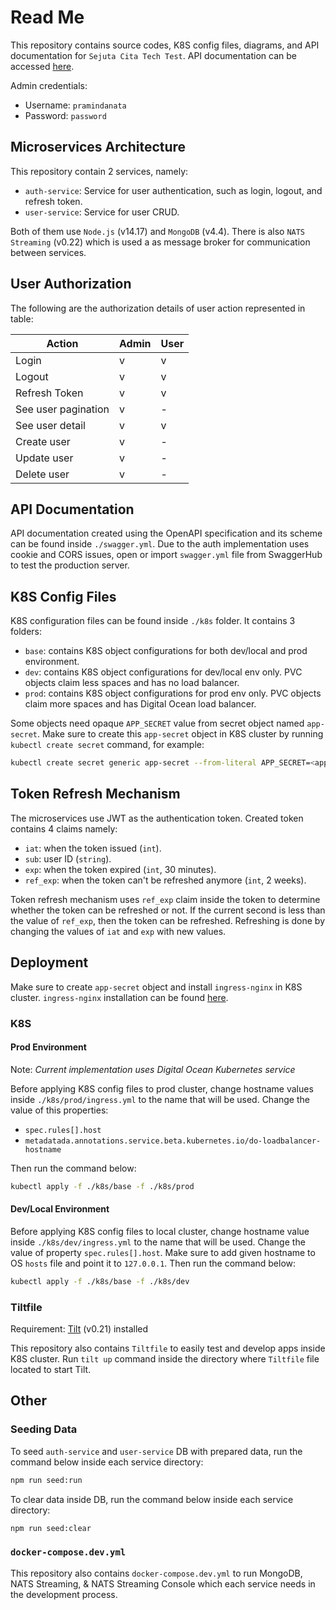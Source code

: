 # Read Me

This repository contains source codes, K8S config files, diagrams, and API documentation for `Sejuta Cita Tech Test`. API documentation can be accessed [here](https://app.swaggerhub.com/apis-docs/pramindanata/sc-tech-test/1.0.0).

Admin credentials:

- Username: `pramindanata`
- Password: `password`

## Microservices Architecture

This repository contain 2 services, namely:

- `auth-service`: Service for user authentication, such as login, logout, and refresh token.
- `user-service`: Service for user CRUD.

Both of them use `Node.js` (v14.17) and `MongoDB` (v4.4). There is also `NATS Streaming` (v0.22) which is used a as message broker for communication between services.

## User Authorization

The following are the authorization details of user action represented in table:

| Action              | Admin | User |
|---------------------|-------|------|
| Login               | v     | v    |
| Logout              | v     | v    |
| Refresh Token       | v     | v    |
| See user pagination | v     | -    |
| See user detail     | v     | v    |
| Create user         | v     | -    |
| Update user         | v     | -    |
| Delete user         | v     | -    |

## API Documentation

API documentation created using the OpenAPI specification and its scheme can be found inside `./swagger.yml`. Due to the auth implementation uses cookie and CORS issues, open or import `swagger.yml` file from SwaggerHub to test the production server.

## K8S Config Files

K8S configuration files can be found inside `./k8s` folder. It contains 3 folders:

- `base`: contains K8S object configurations for both dev/local and prod environment.
- `dev`: contains K8S object configurations for dev/local env only. PVC objects claim less spaces and has no load balancer.
- `prod`: contains K8S object configurations for prod env only. PVC objects claim more spaces and has Digital Ocean load balancer.

Some objects need opaque `APP_SECRET` value from secret object named `app-secret`. Make sure to create this `app-secret` object in K8S cluster by running `kubectl create secret` command, for example:

```sh
kubectl create secret generic app-secret --from-literal APP_SECRET=<app_secret_value>
```

## Token Refresh Mechanism

The microservices use JWT as the authentication token. Created token contains 4 claims namely:

- `iat`: when the token issued (`int`).
- `sub`: user ID (`string`).
- `exp`: when the token expired (`int`, 30 minutes).
- `ref_exp`: when the token can't be refreshed anymore (`int`, 2 weeks).

Token refresh mechanism uses `ref_exp` claim inside the token to determine whether the token can be refreshed or not. If the current second is less than the value of `ref_exp`, then the token can be refreshed. Refreshing is done by changing the values of `iat` and `exp` with new values.

## Deployment

Make sure to create `app-secret` object and install `ingress-nginx` in K8S cluster. `ingress-nginx` installation can be found [here](https://kubernetes.github.io/ingress-nginx/deploy).

### K8S

#### Prod Environment

Note: *Current implementation uses Digital Ocean Kubernetes service*

Before applying K8S config files to prod cluster, change hostname values inside `./k8s/prod/ingress.yml` to the name that will be used. Change the value of this properties:

- `spec.rules[].host`
- `metadatada.annotations.service.beta.kubernetes.io/do-loadbalancer-hostname`

Then run the command below:

```sh
kubectl apply -f ./k8s/base -f ./k8s/prod
```

#### Dev/Local Environment

Before applying K8S config files to local cluster, change hostname value inside `./k8s/dev/ingress.yml` to the name that will be used. Change the value of property `spec.rules[].host`. Make sure to add given hostname to OS `hosts` file and point it to `127.0.0.1`. Then run the command below:

```sh
kubectl apply -f ./k8s/base -f ./k8s/dev
```

### Tiltfile

Requirement: [Tilt](https://tilt.dev) (v0.21) installed

This repository also contains `Tiltfile` to easily test and develop apps inside K8S cluster. Run `tilt up` command inside the directory where `Tiltfile` file located to start Tilt.

## Other

### Seeding Data

To seed `auth-service` and `user-service` DB with prepared data, run the command below inside each service directory:

```sh
npm run seed:run
```

To clear data inside DB, run the command below inside each service directory:

```sh
npm run seed:clear
```

### `docker-compose.dev.yml`

This repository also contains `docker-compose.dev.yml` to run MongoDB, NATS Streaming, & NATS Streaming Console which each service needs in the development process.
